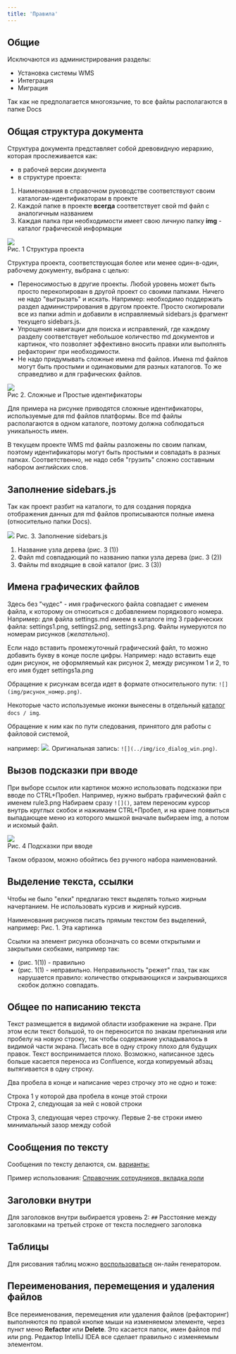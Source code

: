 ```yaml
---
title: 'Правила'
---
```


## Общие
Исключаются из администрирования разделы:
- Установка системы WMS
- Интеграция
- Миграция

Так как не предполагается многоязычие, то все файлы располагаются в папке Docs 

## Общая структура документа
Структура документа представляет собой древовидную иерархию, которая прослеживается как:

- в рабочей версии документа
- в структуре проекта:

1. Наименования в справочном руководстве соответствуют своим каталогам-идентификаторам в проекте
2. Каждой папке в проекте **всегда** соответствует свой md файл с аналогичным названием
3. Каждая папка при необходимости имеет свою личную папку **img** - каталог графической информации  

![](img/rule1.png)  
Рис. 1 Структура проекта

Структура проекта, соответствующая более или менее один-в-один, рабочему документу, выбрана с целью:

- Переносимостью в другие проекты. Любой уровень может быть просто перекопирован в другой проект со своими папками.
  Ничего не надо "выгрызать" и искать. Например: необходимо поддержать раздел администрирования в другом проекте. 
Просто скопировали все из папки admin и добавили в исправляемый sidebars.js фрагмент текущего sidebars.js. 
- Упрощения навигации для поиска и исправлений, где каждому разделу соответствует небольшое количество md документов и картинок, 
что позволяет эффективно вносить правки или выполнять рефакторинг при необходимости.
- Не надо придумывать сложные имена md файлов. Имена md файлов могут быть простыми и одинаковыми для разных каталогов. То же справедливо и для графических файлов. 

![](img/rule2.png)  
Рис 2. Сложные и Простые идентификаторы

Для примера на рисунке приводятся сложные идентификаторы, используемые для md файлов платформы. Все md файлы располагаются в одном каталоге, 
поэтому должна соблюдаться уникальность имен. 

В текущем проекте WMS md файлы разложены по своим папкам, поэтому идентификаторы могут быть простыми и совпадать в разных папках. 
Соответственно, не надо себя "грузить" сложно составным набором английских слов.   


## Заполнение sidebars.js

Так как проект разбит на каталоги, то для создания порядка отображения данных для md файлов прописываются полные имена (относительно папки Docs).

![](img/rule3.png)
Рис. 3. Заполнение sidebars.js 

1. Название узла дерева (рис. 3 (1))
2. Файл md совпадающий по названию папки узла дерева (рис. 3 (2))
3. Файлы md входящие в свой каталог (рис. 3 (3))


## Имена графических файлов

Здесь без "чудес" - имя графического файла совпадает с именем файла, к которому он относиться с добавлением порядкового номера. 
Например: для файла settings.md имеем в каталоге img 3 графических файла: settings1.png, settings2.png, settings3.png. 
Файлы нумеруются по номерам рисунков (_желательно_). 

Если надо вставить промежуточный графический файл, то можно добавить букву в конце после цифры. 
Например: надо вставить еще один рисунок, не оформляемый как рисунок 2, между рисунком 1 и 2, то его имя будет settings1a.png 

Обращение к рисункам всегда идет в формате относительного пути: `![](img/рисунок_номер.png)`. 

Некоторые часто используемые иконки вынесены в отдельный [каталог](note.md) `docs / img`. 

Обращение к ним как по пути следования, принятого для работы с файловой системой, 

например: ![](../img/ico_dialog_win.png). Оригинальная запись: `![](../img/ico_dialog_win.png)`. 


## Вызов подсказки при вводе

При выборе ссылок или картинок можно использовать подсказки при вводе по CTRL+Пробел.
Например, нужно выбрать графический файл с именем rule3.png
Набираем сразу `![]()`, затем переносим курсор внутрь круглых скобок и нажимаем CTRL+Пробел, 
и на кране появиться выпадающее меню из которого мышкой вначале выбираем img, а потом и искомый файл.

![](img/rule4.png)  
Рис. 4 Подсказки при вводе

Таком образом, можно обойтись без ручного набора наименований. 


## Выделение текста, ссылки

Чтобы не было "елки" предлагаю текст выделять только жирным начертанием. Не использовать курсив и жирный курсив. 

Наименования рисунков писать прямым текстом без выделений, например: Рис. 1. Эта картинка

Ссылки на элемент рисунка обозначать со всеми открытыми и закрытыми скобками, например так: 
- (рис. 1(1)) - правильно
- (рис. 1(1) - неправильно. Неправильность "режет" глаз, так как нарушается правило: количество открывающихся и закрывающихся скобок должно совпадать. 



## Общее по написанию текста

Текст размещается в видимой области изображение на экране.
При этом если текст большой, то он переносится по знакам препинания или пробелу на новую строку, так чтобы содержание укладывалось в видимой части экрана.
Писать все в одну строку плохо для будущих правок. Текст воспринимается плохо. Возможно, написанное здесь больше касается переноса из Confluence, когда 
копируемый абзац вытягивается в одну строку.

Два пробела в конце и написание через строчку это не одно и тоже:

Строка 1 у которой два пробела в конце этой строки  
Строка 2, следующая за ней с новой строки

Строка 3, следующая через строчку. Первые 2-ве строки имею минимальный зазор между собой 

  
## Сообщения по тексту

Сообщения по тексту делаются, см. [варианты:](note.md#сообщения-предупреждения)

Пример использования: [Справочник сотрудников, вкладка роли](../admin/control/employee.md#вкладка-роли)  


## Заголовки внутри

Для заголовков внутри выбирается уровень 2: `##`
Расстояние между заголовками на третьей строке от текста последнего заголовка


## Таблицы

Для рисования таблиц можно [воспользоваться](https://www.tablesgenerator.com/markdown_tables#) он-лайн генератором.


## Переименования, перемещения и удаления файлов

Все переименования, перемещения или удаления файлов (рефакторинг) выполняются по правой кнопке мыши на изменяемом элементе, 
через пункт меню **Refactor** или **Delete**. Это касается папок, имен файлов md или png. 
Редактор IntelliJ IDEA все сделает правильно с изменяемым элементом. 


